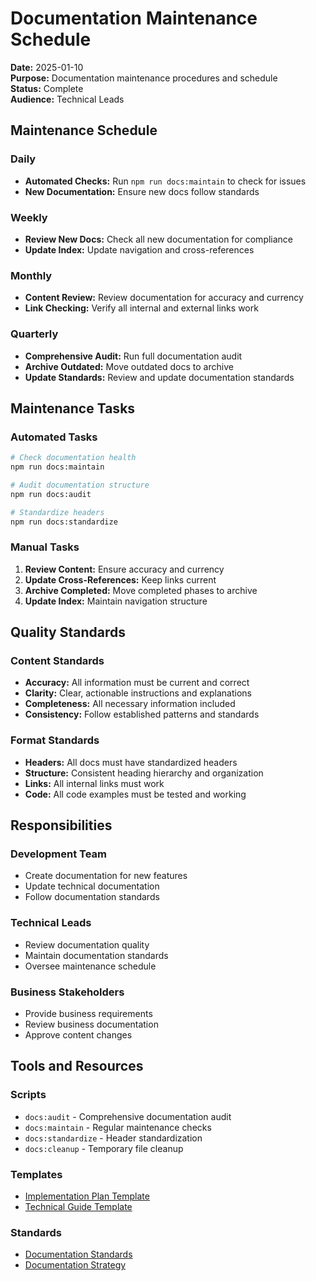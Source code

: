 # Documentation Maintenance Schedule

**Date:** 2025-01-10  
**Purpose:** Documentation maintenance procedures and schedule  
**Status:** Complete  
**Audience:** Technical Leads  

## Maintenance Schedule

### Daily
- **Automated Checks:** Run `npm run docs:maintain` to check for issues
- **New Documentation:** Ensure new docs follow standards

### Weekly
- **Review New Docs:** Check all new documentation for compliance
- **Update Index:** Update navigation and cross-references

### Monthly
- **Content Review:** Review documentation for accuracy and currency
- **Link Checking:** Verify all internal and external links work

### Quarterly
- **Comprehensive Audit:** Run full documentation audit
- **Archive Outdated:** Move outdated docs to archive
- **Update Standards:** Review and update documentation standards

## Maintenance Tasks

### Automated Tasks
```bash
# Check documentation health
npm run docs:maintain

# Audit documentation structure
npm run docs:audit

# Standardize headers
npm run docs:standardize
```

### Manual Tasks
1. **Review Content:** Ensure accuracy and currency
2. **Update Cross-References:** Keep links current
3. **Archive Completed:** Move completed phases to archive
4. **Update Index:** Maintain navigation structure

## Quality Standards

### Content Standards
- **Accuracy:** All information must be current and correct
- **Clarity:** Clear, actionable instructions and explanations
- **Completeness:** All necessary information included
- **Consistency:** Follow established patterns and standards

### Format Standards
- **Headers:** All docs must have standardized headers
- **Structure:** Consistent heading hierarchy and organization
- **Links:** All internal links must work
- **Code:** All code examples must be tested and working

## Responsibilities

### Development Team
- Create documentation for new features
- Update technical documentation
- Follow documentation standards

### Technical Leads
- Review documentation quality
- Maintain documentation standards
- Oversee maintenance schedule

### Business Stakeholders
- Provide business requirements
- Review business documentation
- Approve content changes

## Tools and Resources

### Scripts
- `docs:audit` - Comprehensive documentation audit
- `docs:maintain` - Regular maintenance checks
- `docs:standardize` - Header standardization
- `docs:cleanup` - Temporary file cleanup

### Templates
- [Implementation Plan Template](./templates/implementation-plan-template.md)
- [Technical Guide Template](./templates/technical-guide-template.md)

### Standards
- [Documentation Standards](./documentation-standards.md)
- [Documentation Strategy](./documentation-strategy.md)
